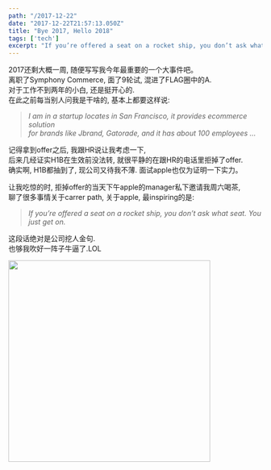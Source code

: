 ```yaml
---
path: "/2017-12-22"
date: "2017-12-22T21:57:13.050Z"
title: "Bye 2017, Hello 2018"
tags: ['tech']
excerpt: "If you’re offered a seat on a rocket ship, you don’t ask what seat. You just get on."
---
```


2017还剩大概一周, 随便写写我今年最重要的一个大事件吧。<br/>
离职了Symphony Commerce, 面了9轮试, 混进了FLAG圈中的A. <br/>
对于工作不到两年的小白, 还是挺开心的. <br/>
在此之前每当别人问我是干啥的, 基本上都要这样说: <br/>

>*I am in a startup locates in San Francisco, it provides ecommerce solution*  <br/>
>*for brands like Jbrand, Gatorade, and it has about 100 employees ...*

记得拿到offer之后, 我跟HR说让我考虑一下, <br/>
后来几经证实H1B在生效前没法转, 就很平静的在跟HR的电话里拒掉了offer. <br/>
确实啊, H1B都抽到了, 现公司又待我不薄. 面试apple也仅为证明一下实力。<br/>

让我吃惊的时, 拒掉offer的当天下午apple的manager私下邀请我周六喝茶, <br/>
聊了很多事情关于carrer path, 关于apple, 最inspiring的是:<br/>

>*If you’re offered a seat on a rocket ship, you don’t ask what seat. You just get on.*

这段话绝对是公司挖人金句.<br/>
也够我吹好一阵子牛逼了.LOL<br/>

<img style="width:400px;"  src="https://images.apple.com/ae/apple-events/september-2017/video/poster_medium.jpg"/>
